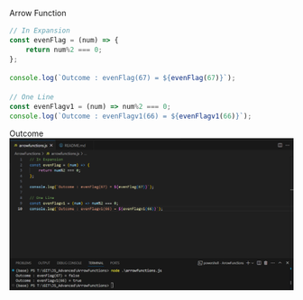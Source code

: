 Arrow Function

```js
// In Expansion
const evenFlag = (num) => {
    return num%2 === 0;
};

console.log(`Outcome : evenFlag(67) = ${evenFlag(67)}`);

// One Line
const evenFlagv1 = (num) => num%2 === 0;
console.log(`Outcome : evenFlagv1(66) = ${evenFlagv1(66)}`);

```

Outcome
![alt text](image.png)